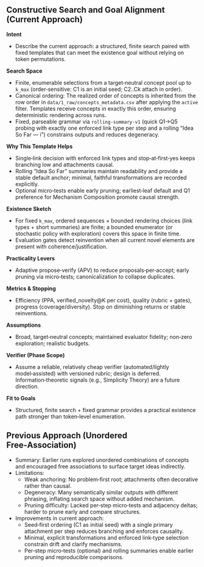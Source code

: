 ## Constructive Search and Goal Alignment (Current Approach)

**Intent**
- Describe the current approach: a structured, finite search paired with fixed templates that can meet the existence goal without relying on token permutations.

**Search Space**
- Finite, enumerable selections from a target‑neutral concept pool up to `k_max` (order‑sensitive: C1 is an initial seed; C2..Ck attach in order).
- Canonical ordering: The realized order of concepts is inherited from the
  row order in `data/1_raw/concepts_metadata.csv` after applying the
  `active` filter. Templates receive concepts in exactly this order, ensuring
  deterministic rendering across runs.
- Fixed, parseable grammar via `rolling-summary-v1` (quick Q1→Q5 probing with exactly one enforced link type per step and a rolling “Idea So Far — i”) constrains outputs and reduces degeneracy.

**Why This Template Helps**
- Single‑link decision with enforced link types and stop‑at‑first‑yes keeps branching low and attachments causal.
- Rolling “Idea So Far” summaries maintain readability and provide a stable default anchor; minimal, faithful transformations are recorded explicitly.
- Optional micro‑tests enable early pruning; earliest‑leaf default and Q1 preference for Mechanism Composition promote causal strength.

**Existence Sketch**
- For fixed `k_max`, ordered sequences × bounded rendering choices (link types + short summaries) are finite; a bounded enumerator (or stochastic policy with exploration) covers this space in finite time.
- Evaluation gates detect reinvention when all current novel elements are present with coherence/justification.

**Practicality Levers**
- Adaptive propose‑verify (APV) to reduce proposals‑per‑accept; early pruning via micro‑tests; canonicalization to collapse duplicates.

**Metrics & Stopping**
- Efficiency (PPA, verified_novelty@K per cost), quality (rubric + gates), progress (coverage/diversity). Stop on diminishing returns or stable reinventions.

**Assumptions**
- Broad, target‑neutral concepts; maintained evaluator fidelity; non‑zero exploration; realistic budgets.

**Verifier (Phase Scope)**
- Assume a reliable, relatively cheap verifier (automated/lightly model‑assisted) with versioned rubric; design is deferred. Information‑theoretic signals (e.g., Simplicity Theory) are a future direction.

**Fit to Goals**
- Structured, finite search + fixed grammar provides a practical existence path stronger than token‑level enumeration.

## Previous Approach (Unordered Free‑Association)

- Summary: Earlier runs explored unordered combinations of concepts and encouraged free associations to surface target ideas indirectly.
- Limitations:
  - Weak anchoring: No problem‑first root; attachments often decorative rather than causal.
  - Degeneracy: Many semantically similar outputs with different phrasing, inflating search space without added mechanism.
  - Pruning difficulty: Lacked per‑step micro‑tests and adjacency deltas; harder to prune early and compare structures.
- Improvements in current approach:
  - Seed‑first ordering (C1 as initial seed) with a single primary attachment per step reduces branching and enforces causality.
  - Minimal, explicit transformations and enforced link‑type selection constrain drift and clarify mechanisms.
  - Per‑step micro‑tests (optional) and rolling summaries enable earlier pruning and reproducible comparisons.
